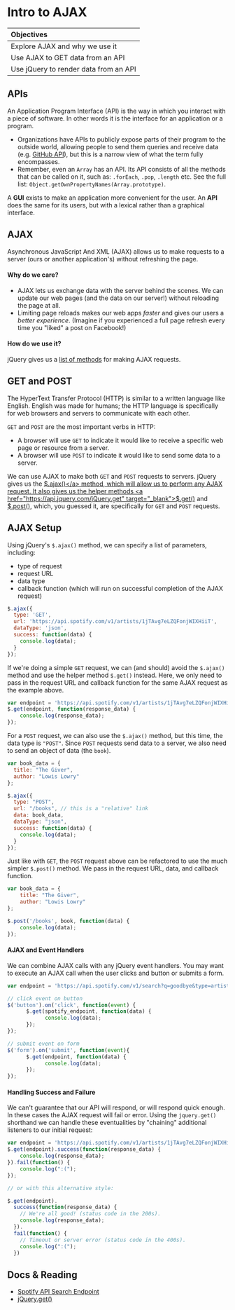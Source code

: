 # Intro to AJAX

| Objectives |
| :--- |
| Explore AJAX and why we use it |
| Use AJAX to GET data from an API |
| Use jQuery to render data from an API |

## APIs

An Application Program Interface (API) is the way in which you interact with a piece of software. In other words it is the interface for an application or a program.

  * Organizations have APIs to publicly expose parts of their program to the outside world, allowing people to send them queries and receive data (e.g. <a href="https://developer.github.com/v3" target="_blank">GitHub API</a>), but this is a narrow view of what the term fully encompasses.
  * Remember, even an `Array` has an API. Its API consists of all the methods that can be called on it, such as: `.forEach`, `.pop`, `.length` etc. See the full list: `Object.getOwnPropertyNames(Array.prototype)`. 

A **GUI** exists to make an application more convenient for the user. An **API** does the same for its users, but with a lexical rather than a graphical interface.

## AJAX

Asynchronous JavaScript And XML (AJAX) allows us to make requests to a server (ours or another application's) without refreshing the page.

#### Why do we care?

* AJAX lets us exchange data with the server behind the scenes. We can update our web pages (and the data on our server!) without reloading the page at all.
* Limiting page reloads makes our web apps *faster* and gives our users a *better experience*. (Imagine if you experienced a full page refresh every time you "liked" a post on Facebook!)

#### How do we use it?

jQuery gives us a <a href="https://api.jquery.com/category/ajax" target="_blank">list of methods</a> for making AJAX requests.

## GET and POST

The HyperText Transfer Protocol (HTTP) is similar to a written language like English.
English was made for humans; the HTTP language is specifically for web browsers and servers to communicate with each other.

`GET` and `POST` are the most important verbs in HTTP:

  * A browser will use `GET` to indicate it would like to receive a specific web page or resource from a server.
  * A browser will use `POST` to indicate it would like to send some data to a server.

We can use AJAX to make both `GET` and `POST` requests to servers. jQuery gives us the <a href="https://api.jquery.com/jQuery.ajax" target="_blank">$.ajax()</a> method, which will allow us to perform any AJAX request. It also gives us the helper methods <a href="https://api.jquery.com/jQuery.get" target="_blank">$.get()</a> and <a href="https://api.jquery.com/jQuery.post" target="_blank">$.post()</a>, which, you guessed it, are specifically for `GET` and `POST` requests.

## AJAX Setup

Using jQuery's `$.ajax()` method, we can specify a list of parameters, including:

* type of request
* request URL
* data type
* callback function (which will run on successful completion of the AJAX request)

```js
$.ajax({
  type: 'GET',
  url: 'https://api.spotify.com/v1/artists/1jTAvg7eLZQFonjWIXHiiT',
  dataType: 'json',
  success: function(data) {
    console.log(data);
  }
});
```

If we're doing a simple `GET` request, we can (and should) avoid the `$.ajax()` method and use the helper method `$.get()` instead. Here, we only need to pass in the request URL and callback function for the same AJAX request as the example above.

```js
var endpoint = 'https://api.spotify.com/v1/artists/1jTAvg7eLZQFonjWIXHiiT';
$.get(endpoint, function(response_data) {
    console.log(response_data);
});
```

For a `POST` request, we can also use the `$.ajax()` method, but this time, the data type is `"POST"`. Since `POST` requests send data to a server, we also need to send an object of data (the `book`).

```js
var book_data = {
  title: "The Giver",
  author: "Lowis Lowry"
};

$.ajax({
  type: "POST",
  url: "/books", // this is a "relative" link
  data: book_data,
  dataType: "json",
  success: function(data) {
    console.log(data);
  }
});
```

Just like with `GET`, the `POST` request above can be refactored to use the much simpler `$.post()` method. We pass in the request URL, data, and callback function.

```js
var book_data = {
    title: "The Giver",
    author: "Lowis Lowry"
};

$.post('/books', book, function(data) {
    console.log(data);
});
```

#### AJAX and Event Handlers

We can combine AJAX calls with any jQuery event handlers. You may want to execute an AJAX call when the user clicks and button or submits a form.

```js
var endpoint = 'https://api.spotify.com/v1/search?q=goodbye&type=artist'

// click event on button
$('button').on('click', function(event) {
      $.get(spotify_endpoint, function(data) {
            console.log(data);
      });
});

// submit event on form
$('form').on('submit', function(event){
      $.get(endpoint, function(data) {
            console.log(data);
      });
});
```

#### Handling Success and Failure

We can't guarantee that our API will respond, or will respond quick enough. In these cases the AJAX request will fail or error. Using the `jquery.get()` shorthand we can handle these eventualities by "chaining" additional listeners to our initial request:

```js
var endpoint = 'https://api.spotify.com/v1/artists/1jTAvg7eLZQFonjWIXHiiT';
$.get(endpoint).success(function(response_data) {
    console.log(response_data);
}).fail(function() {
    console.log(":(");
});

// or with this alternative style:

$.get(endpoint).
  success(function(response_data) {
    // We're all good! (status code in the 200s).
    console.log(response_data);
  }).
  fail(function() {
    // Timeout or server error (status code in the 400s).
    console.log(":(");
  })
```

## Docs & Reading

* <a href="https://developer.spotify.com/web-api/search-item" target="_blank">Spotify API Search Endpoint</a>
* <a href="https://api.jquery.com/jquery.get" target="_blank">jQuery.get()</a>
